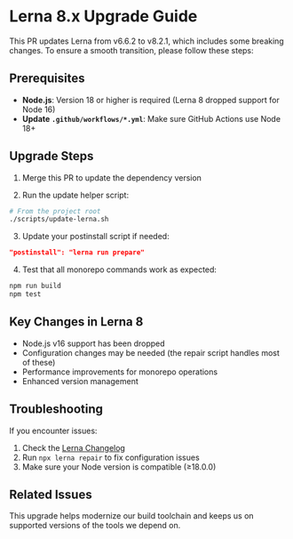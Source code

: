 # Lerna 8.x Upgrade Guide

This PR updates Lerna from v6.6.2 to v8.2.1, which includes some breaking changes. To ensure a smooth transition, please follow these steps:

## Prerequisites

- **Node.js**: Version 18 or higher is required (Lerna 8 dropped support for Node 16)
- **Update `.github/workflows/*.yml`**: Make sure GitHub Actions use Node 18+

## Upgrade Steps

1. Merge this PR to update the dependency version

2. Run the update helper script:
```bash
# From the project root
./scripts/update-lerna.sh
```

3. Update your postinstall script if needed:
```json
"postinstall": "lerna run prepare"
```

4. Test that all monorepo commands work as expected:
```bash
npm run build
npm test
```

## Key Changes in Lerna 8

- Node.js v16 support has been dropped
- Configuration changes may be needed (the repair script handles most of these)
- Performance improvements for monorepo operations
- Enhanced version management

## Troubleshooting

If you encounter issues:

1. Check the [Lerna Changelog](https://github.com/lerna/lerna/blob/main/CHANGELOG.md)
2. Run `npx lerna repair` to fix configuration issues
3. Make sure your Node version is compatible (≥18.0.0)

## Related Issues

This upgrade helps modernize our build toolchain and keeps us on supported versions of the tools we depend on.